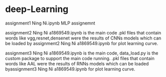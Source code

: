 # deep-Learning

assignment1 Ning Ni.ipynb
MLP assignemnt

assignment2 Ning Ni a1869549.ipynb is the main code
.pkl files that contain words like vgg,resnet,densenet were the results of CNNs models which can be loaded by assignment2 Ning Ni a1869549.ipynb for plot learning curve.

assignment3 Ning Ni a1869549.ipynb is the main code, data_load.py is the custom package to support the main code running.
.pkl files that contain words like AAL were the results of RNNs models which can be loaded byassignment3 Ning Ni a1869549.ipynb for plot learning curve.
